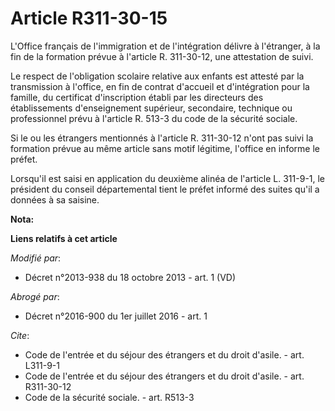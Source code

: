 # Article R311-30-15

L'Office français de l'immigration et de l'intégration délivre à l'étranger, à la fin de la formation prévue à l'article R.
311-30-12, une attestation de suivi. 

Le respect de l'obligation scolaire relative aux enfants est attesté par la transmission à l'office, en fin de contrat
d'accueil et d'intégration pour la famille, du certificat d'inscription établi par les directeurs des établissements
d'enseignement supérieur, secondaire, technique ou professionnel prévu à l'article R. 513-3 du code de la sécurité sociale. 

Si le ou les étrangers mentionnés à l'article R. 311-30-12 n'ont pas suivi la formation prévue au même article sans motif
légitime, l'office en informe le préfet. 

Lorsqu'il est saisi en application du deuxième alinéa de l'article L. 311-9-1, le président du conseil départemental tient le
préfet informé des suites qu'il a données à sa saisine.

**Nota:**



**Liens relatifs à cet article**

_Modifié par_:

  - Décret n°2013-938 du 18 octobre 2013 - art. 1 (VD)

_Abrogé par_:

  - Décret n°2016-900 du 1er juillet 2016 - art. 1

_Cite_:

  - Code de l'entrée et du séjour des étrangers et du droit d'asile. - art. L311-9-1
  - Code de l'entrée et du séjour des étrangers et du droit d'asile. - art. R311-30-12
  - Code de la sécurité sociale. - art. R513-3
